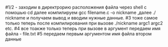 #1/2 - заходим в директрорию расположения файла через shell c помошью cd далее компилируем gcc filename.c -o nickname ,далее ./ nickname и получаем вывод и вводим нужные данные.
#3 тоже самое только теперь после компилирования при вызове ./nickname argc1 argc2 etc.
#4 все тоакже только теперь при вызове в аргумент передаем имя файла - file.txt 
#5 передаем первым аргументом имя файла втором данные 
